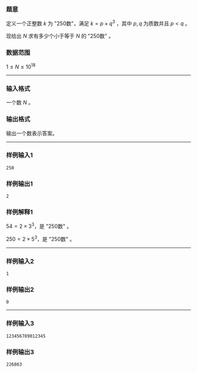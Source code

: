 ### 题意 

定义一个正整数 $k$ 为 "250数"，满足 $k=p\times q^3$ ，其中 $p,q$ 为质数并且 $p < q$ 。

现给出 $N$ 求有多少个小于等于 $N$ 的 "250数" 。

### 数据范围

$1\le N\le 10^{18}$



---

### 输入格式

一个数 $N$ 。

### 输出格式

输出一个数表示答案。

---

### 样例输入1

```
250
```

### 样例输出1

```
2
```

### 样例解释1

$54=2\times 3^3$，是 "250数" 。

$250=2\times 5^3$，是 "250数" 。



---

### 样例输入2

```
1
```

### 样例输出2

```
0
```

---

### 样例输入3

```
123456789012345
```

### 样例输出3

```
226863
```


